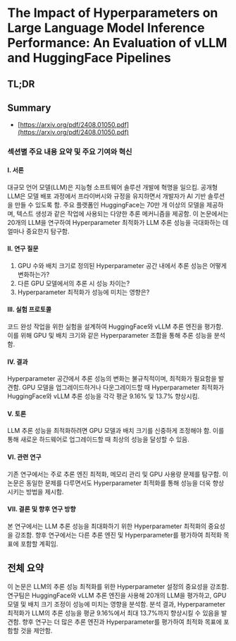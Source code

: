 # The Impact of Hyperparameters on Large Language Model Inference Performance: An Evaluation of vLLM and HuggingFace Pipelines
## TL;DR
## Summary
- [https://arxiv.org/pdf/2408.01050.pdf](https://arxiv.org/pdf/2408.01050.pdf)

### 섹션별 주요 내용 요약 및 주요 기여와 혁신

#### I. 서론
대규모 언어 모델(LLM)은 지능형 소프트웨어 솔루션 개발에 혁명을 일으킴. 공개형 LLM은 모델 배포 과정에서 프라이버시와 규정을 유지하면서 개발자가 AI 기반 솔루션을 만들 수 있도록 함. 주요 플랫폼인 HuggingFace는 70만 개 이상의 모델을 제공하며, 텍스트 생성과 같은 작업에 사용되는 다양한 추론 메커니즘을 제공함. 이 논문에서는 20개의 LLM을 연구하여 Hyperparameter 최적화가 LLM 추론 성능을 극대화하는 데 얼마나 중요한지 탐구함.

#### II. 연구 질문
1. GPU 수와 배치 크기로 정의된 Hyperparameter 공간 내에서 추론 성능은 어떻게 변화하는가?
2. 다른 GPU 모델에서의 추론 시 성능 차이는?
3. Hyperparameter 최적화가 성능에 미치는 영향은?

#### III. 실험 프로토콜
코드 완성 작업을 위한 실험을 설계하여 HuggingFace와 vLLM 추론 엔진을 평가함. 이를 위해 GPU 및 배치 크기와 같은 Hyperparameter 조합을 통해 추론 성능을 분석함.

#### IV. 결과
Hyperparameter 공간에서 추론 성능의 변화는 불규칙적이며, 최적화가 필요함을 발견함. GPU 모델을 업그레이드하거나 다운그레이드할 때 Hyperparameter 최적화가 HuggingFace와 vLLM 추론 성능을 각각 평균 9.16% 및 13.7% 향상시킴.

#### V. 토론
LLM 추론 성능을 최적화하려면 GPU 모델과 배치 크기를 신중하게 조정해야 함. 이를 통해 새로운 하드웨어로 업그레이드할 때 최상의 성능을 달성할 수 있음.

#### VI. 관련 연구
기존 연구에서는 주로 추론 엔진 최적화, 메모리 관리 및 GPU 사용량 문제를 탐구함. 이 논문은 동일한 문제를 다루면서도 Hyperparameter 최적화를 통해 성능을 더욱 향상시키는 방법을 제시함.

#### VII. 결론 및 향후 연구 방향
본 연구에서는 LLM 추론 성능을 최대화하기 위한 Hyperparameter 최적화의 중요성을 강조함. 향후 연구에서는 다른 추론 엔진 및 Hyperparameter를 평가하여 최적화 목표에 포함할 계획임.

## 전체 요약
이 논문은 LLM의 추론 성능 최적화를 위한 Hyperparameter 설정의 중요성을 강조함. 연구팀은 HuggingFace와 vLLM 추론 엔진을 사용해 20개의 LLM을 평가하고, GPU 모델 및 배치 크기 조정이 성능에 미치는 영향을 분석함. 분석 결과, Hyperparameter 최적화가 LLM의 추론 성능을 평균 9.16%에서 최대 13.7%까지 향상시킬 수 있음을 발견함. 향후 연구는 더 많은 추론 엔진과 Hyperparameter를 평가하여 최적화 목표에 포함할 것을 제안함.